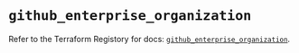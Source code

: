 # `github_enterprise_organization`

Refer to the Terraform Registory for docs: [`github_enterprise_organization`](https://registry.terraform.io/providers/integrations/github/5.40.0/docs/resources/enterprise_organization).
